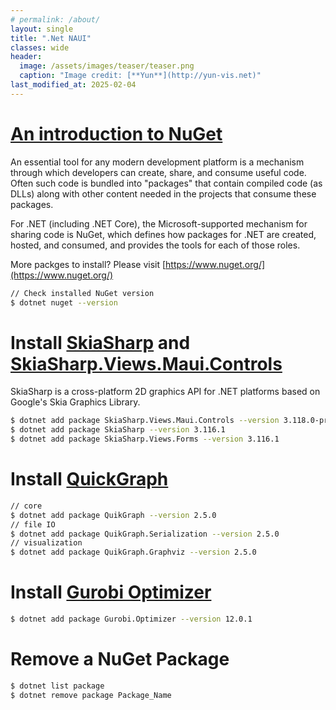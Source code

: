 ```yaml
---
# permalink: /about/
layout: single
title: ".Net NAUI"
classes: wide
header:
  image: /assets/images/teaser/teaser.png
  caption: "Image credit: [**Yun**](http://yun-vis.net)"
last_modified_at: 2025-02-04
---
```


# [An introduction to NuGet](https://learn.microsoft.com/en-us/nuget/what-is-nuget)
An essential tool for any modern development platform is a mechanism through which developers can create, share, and consume useful code. Often such code is bundled into "packages" that contain compiled code (as DLLs) along with other content needed in the projects that consume these packages.

For .NET (including .NET Core), the Microsoft-supported mechanism for sharing code is NuGet, which defines how packages for .NET are created, hosted, and consumed, and provides the tools for each of those roles.

More packges to install? Please visit [https://www.nuget.org/](https://www.nuget.org/)

```bash
// Check installed NuGet version
$ dotnet nuget --version
```
# Install [SkiaSharp](https://www.nuget.org/packages/SkiaSharp/) and [SkiaSharp.Views.Maui.Controls](https://www.nuget.org/packages/SkiaSharp.Views.Maui.Controls/3.118.0-preview.2.3)
SkiaSharp is a cross-platform 2D graphics API for .NET platforms based on Google's Skia Graphics Library. 
```bash
$ dotnet add package SkiaSharp.Views.Maui.Controls --version 3.118.0-preview.2.3
$ dotnet add package SkiaSharp --version 3.116.1
$ dotnet add package SkiaSharp.Views.Forms --version 3.116.1
```

# Install [QuickGraph](https://www.nuget.org/packages/QuikGraph)
```bash
// core
$ dotnet add package QuikGraph --version 2.5.0
// file IO
$ dotnet add package QuikGraph.Serialization --version 2.5.0
// visualization
$ dotnet add package QuikGraph.Graphviz --version 2.5.0
```
# Install [Gurobi Optimizer](https://www.nuget.org/packages/Gurobi.Optimizer)
```bash
$ dotnet add package Gurobi.Optimizer --version 12.0.1
```

# Remove a NuGet Package
```bash
$ dotnet list package
$ dotnet remove package Package_Name
```

